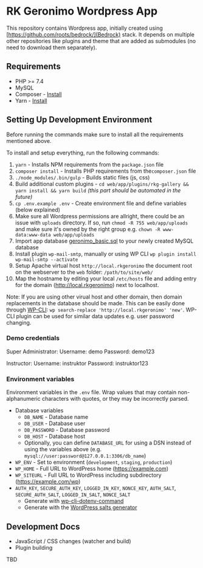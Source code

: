 # RK Geronimo Wordpress App

This repository contains Wordpress app, initially created using [https://github.com/roots/bedrock/](Bedrock) stack.
It depends on multiple other repositories like plugins and theme that are added as submodules (no need to download them separately).

## Requirements

- PHP >= 7.4
- MySQL
- Composer - [Install](https://getcomposer.org/doc/00-intro.md#installation-linux-unix-osx)
- Yarn - [Install](https://classic.yarnpkg.com/lang/en/docs/install/)

## Setting Up Development Environment

Before running the commands make sure to install all the requirements mentioned above.

To install and setup everything, run the following commands:

1. `yarn` - Installs NPM requirements from the `package.json` file
2. `composer install` - Installs PHP requirements from  the`composer.json` file
3. `./node_modules/.bin/gulp` - Builds static files (js, css)
4. Build additional custom plugins - `cd web/app/plugins/rkg-gallery && yarn install && yarn build` *(this part should be automated in the future)*
5. `cp .env.example .env` - Create environment file and define variables (below explained)
6. Make sure all Wordpress permissions are allright, there could be an issue with `uploads` directory. If so, run `chmod -R 755 web/app/uploads` and make sure it's owned by the right group e.g. `chown -R www-data:www-data web/app/uploads`
7. Import app database [geronimo_basic.sql](eronimo_basic.sql) to your newly created MySQL database
8. Install plugin `wp-mail-smtp`, manually or using WP CLI `wp plugin install wp-mail-smtp --activate`
9. Setup Apache virtual host `http://local.rkgeronimo` the document root on the webserver to the `web` folder: `/path/to/site/web/`
10. Map the hostname by editing your local `/etc/hosts` file and adding entry for the domain (http://local.rkgeronimo) next to localhost.


Note: If you are using other virual host and other domain, then domain replacements in the database should be made. This can be easily done through [WP-CLI](https://wp-cli.org): `wp search-replace 'http://local.rkgeronimo' 'new'`. WP-CLI plugin can be used for similar data updates e.g. user password changing.

### Demo credentials

Super Administrator:
Username: demo
Password: demo123

Instructor:
Username: instruktor
Password: instruktor123


### Environment variables

Environment variables in the `.env` file. Wrap values that may contain non-alphanumeric characters with quotes, or they may be incorrectly parsed.

- Database variables
  - `DB_NAME` - Database name
  - `DB_USER` - Database user
  - `DB_PASSWORD` - Database password
  - `DB_HOST` - Database host
  - Optionally, you can define `DATABASE_URL` for using a DSN instead of using the variables above (e.g. `mysql://user:password@127.0.0.1:3306/db_name`)
- `WP_ENV` - Set to environment (`development`, `staging`, `production`)
- `WP_HOME` - Full URL to WordPress home (https://example.com)
- `WP_SITEURL` - Full URL to WordPress including subdirectory (https://example.com/wp)
- `AUTH_KEY`, `SECURE_AUTH_KEY`, `LOGGED_IN_KEY`, `NONCE_KEY`, `AUTH_SALT`, `SECURE_AUTH_SALT`, `LOGGED_IN_SALT`, `NONCE_SALT`
  - Generate with [wp-cli-dotenv-command](https://github.com/aaemnnosttv/wp-cli-dotenv-command)
  - Generate with the [WordPress salts generator](https://roots.io/salts.html)


## Development Docs

- JavaScript / CSS changes (watcher and build)
- Plugin building

TBD